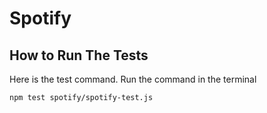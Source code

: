 # Spotify

## How to Run The Tests

Here is the test command. Run the command in the terminal

```
npm test spotify/spotify-test.js